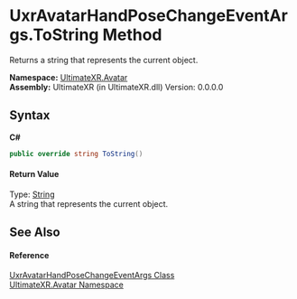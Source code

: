 # UxrAvatarHandPoseChangeEventArgs.ToString Method 
 

Returns a string that represents the current object.

**Namespace:**&nbsp;<a href="N_UltimateXR_Avatar">UltimateXR.Avatar</a><br />**Assembly:**&nbsp;UltimateXR (in UltimateXR.dll) Version: 0.0.0.0

## Syntax

**C#**<br />
``` C#
public override string ToString()
```


#### Return Value
Type: <a href="https://docs.microsoft.com/dotnet/api/system.string" target="_blank" rel="noopener noreferrer">String</a><br />A string that represents the current object.

## See Also


#### Reference
<a href="T_UltimateXR_Avatar_UxrAvatarHandPoseChangeEventArgs">UxrAvatarHandPoseChangeEventArgs Class</a><br /><a href="N_UltimateXR_Avatar">UltimateXR.Avatar Namespace</a><br />